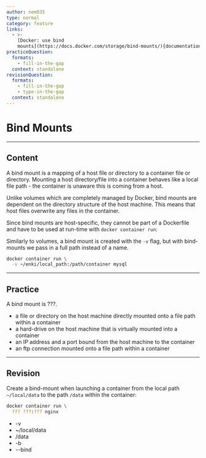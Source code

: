 ```yaml
---
author: nem035
type: normal
category: feature
links:
  - >-
    [Docker: use bind
    mounts](https://docs.docker.com/storage/bind-mounts/){documentation}
practiceQuestion:
  formats:
    - fill-in-the-gap
  context: standalone
revisionQuestion:
  formats:
    - fill-in-the-gap
    - type-in-the-gap
  context: standalone
---
```


# Bind Mounts

---

## Content

A bind mount is a mapping of a host file or directory to a container file or directory. Mounting a host directory/file into a container behaves like a local file path - the container is unaware this is coming from a host.

Unlike volumes which are completely managed by Docker, bind mounts are dependent on the directory structure of the host machine. This means that host files overwrite any files in the container.

Since bind mounts are host-specific, they cannot be part of a Dockerfile and have to be used at run-time with `docker container run`:

Similarly to volumes, a bind mount is created with the `-v` flag, but with bind-mounts we pass in a full path instead of a name.

```bash
docker container run \
  -v ~/enki/local_path:/path/container mysql
```

---

## Practice

A bind mount is ???.

- a file or directory on the host machine directly mounted onto a file path within a container
- a hard-drive on the host machine that is virtually mounted into a container
- an IP address and a port bound from the host machine to the container
- an ftp connection mounted onto a file path within a container

---

## Revision

Create a bind-mount when launching a container from the local path `~/local/data` to the path `/data` within the container:

```bash
docker container run \
  ??? ???:??? nginx
```

- -v
- ~/local/data
- /data
- -b
- --bind
